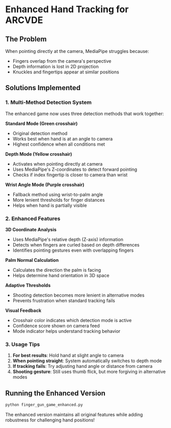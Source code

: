 # Enhanced Hand Tracking for ARCVDE

## The Problem
When pointing directly at the camera, MediaPipe struggles because:
- Fingers overlap from the camera's perspective
- Depth information is lost in 2D projection
- Knuckles and fingertips appear at similar positions

## Solutions Implemented

### 1. Multi-Method Detection System
The enhanced game now uses three detection methods that work together:

**Standard Mode (Green crosshair)**
- Original detection method
- Works best when hand is at an angle to camera
- Highest confidence when all conditions met

**Depth Mode (Yellow crosshair)**
- Activates when pointing directly at camera
- Uses MediaPipe's Z-coordinates to detect forward pointing
- Checks if index fingertip is closer to camera than wrist

**Wrist Angle Mode (Purple crosshair)**
- Fallback method using wrist-to-palm angle
- More lenient thresholds for finger distances
- Helps when hand is partially visible

### 2. Enhanced Features

**3D Coordinate Analysis**
- Uses MediaPipe's relative depth (Z-axis) information
- Detects when fingers are curled based on depth differences
- Identifies pointing gestures even with overlapping fingers

**Palm Normal Calculation**
- Calculates the direction the palm is facing
- Helps determine hand orientation in 3D space

**Adaptive Thresholds**
- Shooting detection becomes more lenient in alternative modes
- Prevents frustration when standard tracking fails

**Visual Feedback**
- Crosshair color indicates which detection mode is active
- Confidence score shown on camera feed
- Mode indicator helps understand tracking behavior

### 3. Usage Tips

1. **For best results**: Hold hand at slight angle to camera
2. **When pointing straight**: System automatically switches to depth mode
3. **If tracking fails**: Try adjusting hand angle or distance from camera
4. **Shooting gesture**: Still uses thumb flick, but more forgiving in alternative modes

## Running the Enhanced Version

```bash
python finger_gun_game_enhanced.py
```

The enhanced version maintains all original features while adding robustness for challenging hand positions!